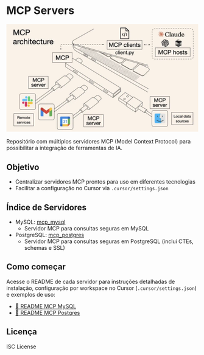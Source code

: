 # MCP Servers
![MCP Servers](./assets/hero-repo.png)

Repositório com múltiplos servidores MCP (Model Context Protocol) para possibilitar a integração de ferramentas de IA.

## Objetivo

- Centralizar servidores MCP prontos para uso em diferentes tecnologias
- Facilitar a configuração no Cursor via `.cursor/settings.json`

## Índice de Servidores

- MySQL: [mcp_mysql](./mcp_mysql)
  - Servidor MCP para consultas seguras em MySQL
- PostgreSQL: [mcp_postgres](./mcp_postgres)
  - Servidor MCP para consultas seguras em PostgreSQL (inclui CTEs, schemas e SSL)



## Como começar

Acesse o README de cada servidor para instruções detalhadas de instalação, configuração por workspace no Cursor (`.cursor/settings.json`) e exemplos de uso:

- [📁 README MCP MySQL](./mcp_mysql/README.md)
- [📁 README MCP Postgres](./mcp_postgres/README.md)

## Licença

ISC License
